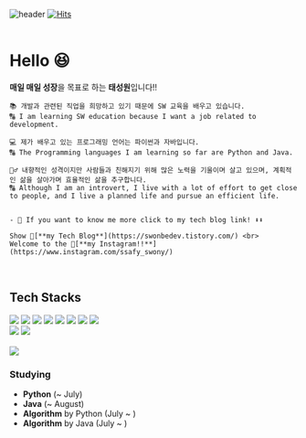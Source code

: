 ![header](https://capsule-render.vercel.app/api?type=Venom&&color=FF0000&height=300&section=header&text=Sungwon&fontSize=75&fontColor=87CEEB)
[![Hits](https://hits.seeyoufarm.com/api/count/incr/badge.svg?url=https%3A%2F%2Fgithub.com%2Ftrevivom76%2Fhit-counter&count_bg=%23A9B3E5&title_bg=%230F0F04&icon=apachespark.svg&icon_color=%23CD2D2D&title=hits&edge_flat=false)](https://hits.seeyoufarm.com)                  
<br>


# Hello 😆
**매일 매일 성장**을 목표로 하는 **태성원**입니다!!
```
📚 개발과 관련된 직업을 희망하고 있기 때문에 SW 교육을 배우고 있습니다.
🔠 I am learning SW education because I want a job related to development.

💻 제가 배우고 있는 프로그래밍 언어는 파이썬과 자바입니다.
🔠 The Programming languages I am learning so far are Python and Java.

🙋‍♂ 내향적인 성격이지만 사람들과 친해지기 위해 많은 노력을 기울이며 살고 있으며, 계획적인 삶을 살아가며 효율적인 삶을 추구합니다.
🔠 Although I am an introvert, I live with a lot of effort to get close to people, and I live a planned life and pursue an efficient life.


- 👀 If you want to know me more click to my tech blog link! ⬇️⬇️

Show 🦔[**my Tech Blog**](https://swonbedev.tistory.com/) <br>
Welcome to the 🦔[**my Instagram!!**](https://www.instagram.com/ssafy_swony/)
```
<br>



## **Tech Stacks**
<div>
<img src="https://img.shields.io/badge/HTML-E34F26?style=flat-square&logo=HTML5&logoColor=white"/>
<img src="https://img.shields.io/badge/CSS3-F68212?style=flat-square&logo=CSS3&logoColor=white"/>
<img src="https://img.shields.io/badge/java-007396?style=flat-the-square&logo=OpenJDK&logoColor=white">
<img src="https://img.shields.io/badge/Python-3776AB?style=flat-square&logo=Python&logoColor=white"/>
<img src="https://img.shields.io/badge/JavaScript-F7DF1E?style=flat-square&logo=JavaScript&logoColor=white"/>
<img src="https://img.shields.io/badge/Django-092E20?style=flat-the-square&logo=Django&logoColor=white">
<img src="https://img.shields.io/badge/React-61DAFB?style=flat-the-square&logo=React&logoColor=white">
<img src="https://img.shields.io/badge/Vue.js-4FC08D?style=flat-the-square&logo=Vue.js&logoColor=white"><br/>
<img src="https://img.shields.io/badge/Git-F05032?style=flat-square&logo=Git&logoColor=white"/>
<img src="https://img.shields.io/badge/GitHub-181717?style=flat-square&logo=GitHub&logoColor=white"/>
</div>


<br>
<img src="https://github-readme-stats.vercel.app/api/top-langs/?username=trevivom76&layout=compact">
<br>

### Studying
- **Python** (~ July)
- **Java** (~ August)
- **Algorithm** by Python (July ~ )
- **Algorithm** by Java (July ~ )
<br>

